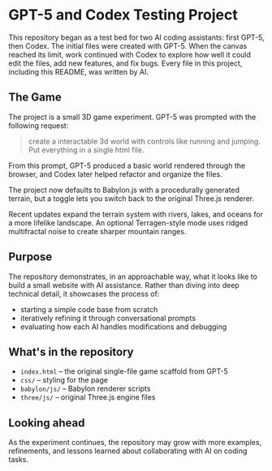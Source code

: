 # GPT-5 and Codex Testing Project

This repository began as a test bed for two AI coding assistants: first GPT-5, then Codex. The initial files were created with GPT-5. When the canvas reached its limit, work continued with Codex to explore how well it could edit the files, add new features, and fix bugs. Every file in this project, including this README, was written by AI.

## The Game

The project is a small 3D game experiment. GPT-5 was prompted with the following request:

> create a interactable 3d world with controls like running and jumping. Put everything in a single html file.

From this prompt, GPT-5 produced a basic world rendered through the browser, and Codex later helped refactor and organize the files.

The project now defaults to Babylon.js with a procedurally generated terrain, but a toggle lets you switch back to the original Three.js renderer.

Recent updates expand the terrain system with rivers, lakes, and oceans for a more lifelike landscape. An optional Terragen-style mode uses ridged multifractal noise to create sharper mountain ranges.

## Purpose

The repository demonstrates, in an approachable way, what it looks like to build a small website with AI assistance. Rather than diving into deep technical detail, it showcases the process of:

- starting a simple code base from scratch
- iteratively refining it through conversational prompts
- evaluating how each AI handles modifications and debugging

## What's in the repository

- `index.html` – the original single-file game scaffold from GPT-5
- `css/` – styling for the page
- `babylon/js/` – Babylon renderer scripts
- `three/js/` – original Three.js engine files

## Looking ahead

As the experiment continues, the repository may grow with more examples, refinements, and lessons learned about collaborating with AI on coding tasks.

